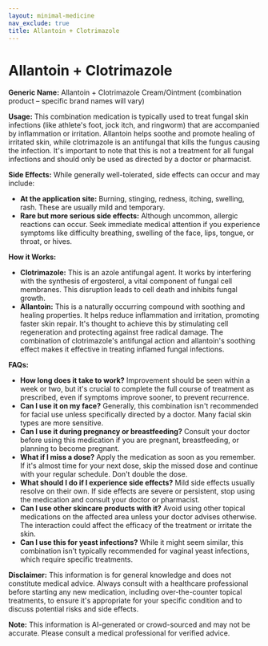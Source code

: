 ```yaml
---
layout: minimal-medicine
nav_exclude: true
title: Allantoin + Clotrimazole
---
```


# Allantoin + Clotrimazole

**Generic Name:** Allantoin + Clotrimazole Cream/Ointment (combination product – specific brand names will vary)

**Usage:** This combination medication is typically used to treat fungal skin infections (like athlete's foot, jock itch, and ringworm) that are accompanied by inflammation or irritation.  Allantoin helps soothe and promote healing of irritated skin, while clotrimazole is an antifungal that kills the fungus causing the infection.  It's important to note that this is not a treatment for all fungal infections and should only be used as directed by a doctor or pharmacist.

**Side Effects:**  While generally well-tolerated, side effects can occur and may include:

* **At the application site:** Burning, stinging, redness, itching, swelling, rash.  These are usually mild and temporary.
* **Rare but more serious side effects:**  Although uncommon, allergic reactions can occur.  Seek immediate medical attention if you experience symptoms like difficulty breathing, swelling of the face, lips, tongue, or throat, or hives.

**How it Works:**

* **Clotrimazole:** This is an azole antifungal agent. It works by interfering with the synthesis of ergosterol, a vital component of fungal cell membranes.  This disruption leads to cell death and inhibits fungal growth.
* **Allantoin:** This is a naturally occurring compound with soothing and healing properties. It helps reduce inflammation and irritation, promoting faster skin repair.  It's thought to achieve this by stimulating cell regeneration and protecting against free radical damage.  The combination of clotrimazole's antifungal action and allantoin's soothing effect makes it effective in treating inflamed fungal infections.


**FAQs:**

* **How long does it take to work?**  Improvement should be seen within a week or two, but it's crucial to complete the full course of treatment as prescribed, even if symptoms improve sooner, to prevent recurrence.
* **Can I use it on my face?**  Generally, this combination isn't recommended for facial use unless specifically directed by a doctor.  Many facial skin types are more sensitive.
* **Can I use it during pregnancy or breastfeeding?** Consult your doctor before using this medication if you are pregnant, breastfeeding, or planning to become pregnant.
* **What if I miss a dose?** Apply the medication as soon as you remember. If it's almost time for your next dose, skip the missed dose and continue with your regular schedule. Don't double the dose.
* **What should I do if I experience side effects?**  Mild side effects usually resolve on their own. If side effects are severe or persistent, stop using the medication and consult your doctor or pharmacist.
* **Can I use other skincare products with it?**  Avoid using other topical medications on the affected area unless your doctor advises otherwise.  The interaction could affect the efficacy of the treatment or irritate the skin.
* **Can I use this for yeast infections?** While it might seem similar, this combination isn't typically recommended for vaginal yeast infections, which require specific treatments.


**Disclaimer:** This information is for general knowledge and does not constitute medical advice. Always consult with a healthcare professional before starting any new medication, including over-the-counter topical treatments, to ensure it's appropriate for your specific condition and to discuss potential risks and side effects.


**Note:** This information is AI-generated or crowd-sourced and may not be accurate. Please consult a medical professional for verified advice.